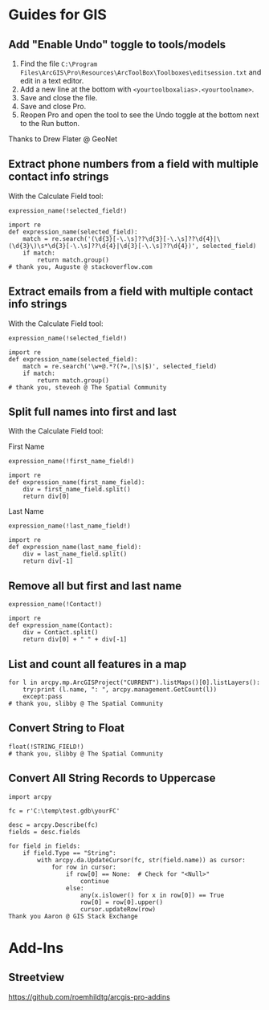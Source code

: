 # Guides for GIS

## Add "Enable Undo" toggle to tools/models

1. Find the file `C:\Program Files\ArcGIS\Pro\Resources\ArcToolBox\Toolboxes\editsession.txt` and edit in a text editor.
2. Add a new line at the bottom with `<yourtoolboxalias>.<yourtoolname>`.
3. Save and close the file.
4. Save and close Pro.
5. Reopen Pro and open the tool to see the Undo toggle at the bottom next to the Run button.

Thanks to Drew Flater @ GeoNet

## Extract phone numbers from a field with multiple contact info strings

With the Calculate Field tool:

```expression_name(!selected_field!)```

```
import re
def expression_name(selected_field):
    match = re.search('(\d{3}[-\.\s]??\d{3}[-\.\s]??\d{4}|\(\d{3}\)\s*\d{3}[-\.\s]??\d{4}|\d{3}[-\.\s]??\d{4})', selected_field)
    if match:
        return match.group()
# thank you, Auguste @ stackoverflow.com        
```

## Extract emails from a field with multiple contact info strings

With the Calculate Field tool:

```expression_name(!selected_field!)```

```
import re
def expression_name(selected_field):
    match = re.search('\w+@.*?(?=,|\s|$)', selected_field)
    if match:
        return match.group()
# thank you, steveoh @ The Spatial Community                    
```

## Split full names into first and last

With the Calculate Field tool:

First Name

```expression_name(!first_name_field!)```

```
import re
def expression_name(first_name_field):
    div = first_name_field.split()  
    return div[0]
```

Last Name

```expression_name(!last_name_field!)```

```
import re
def expression_name(last_name_field):
    div = last_name_field.split()  
    return div[-1]
```

## Remove all but first and last name

```expression_name(!Contact!)```

```
import re
def expression_name(Contact):
    div = Contact.split()  
    return div[0] + " " + div[-1]
```

## List and count all features in a map

```
for l in arcpy.mp.ArcGISProject("CURRENT").listMaps()[0].listLayers():
    try:print (l.name, ": ", arcpy.management.GetCount(l))
    except:pass
# thank you, slibby @ The Spatial Community    
```

## Convert String to Float

```
float(!STRING_FIELD!)
# thank you, slibby @ The Spatial Community    
```

## Convert All String Records to Uppercase

```
import arcpy

fc = r'C:\temp\test.gdb\yourFC'

desc = arcpy.Describe(fc)
fields = desc.fields

for field in fields:
    if field.Type == "String":
        with arcpy.da.UpdateCursor(fc, str(field.name)) as cursor:
            for row in cursor:
                if row[0] == None:  # Check for "<Null>"
                    continue
                else:
                    any(x.islower() for x in row[0]) == True
                    row[0] = row[0].upper()
                    cursor.updateRow(row)
Thank you Aaron @ GIS Stack Exchange
```

# Add-Ins

## Streetview

https://github.com/roemhildtg/arcgis-pro-addins
